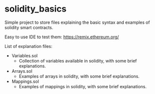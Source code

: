 # solidity_basics

Simple project to store files explaining the basic syntax and examples of solidity smart contracts.

Easy to use IDE to test them: https://remix.ethereum.org/

List of explanation files:
* Variables.sol
  * Collection of variables available in solidity, with some brief explanations.
* Arrays.sol
  * Examples of arrays in solidity, with some brief explanations.
* Mappings.sol
  * Examples of mappings in solidity, with some brief explanations.
